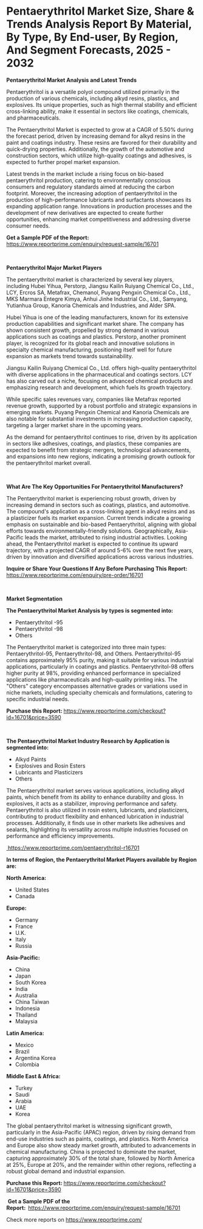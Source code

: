 <p><h1>Pentaerythritol Market Size, Share & Trends Analysis Report By Material, By Type, By End-user, By Region, And Segment Forecasts, 2025 - 2032</h1></p><p><strong>Pentaerythritol Market Analysis and Latest Trends</strong></p>
<p><p>Pentaerythritol is a versatile polyol compound utilized primarily in the production of various chemicals, including alkyd resins, plastics, and explosives. Its unique properties, such as high thermal stability and efficient cross-linking ability, make it essential in sectors like coatings, chemicals, and pharmaceuticals.</p><p>The Pentaerythritol Market is expected to grow at a CAGR of 5.50% during the forecast period, driven by increasing demand for alkyd resins in the paint and coatings industry. These resins are favored for their durability and quick-drying properties. Additionally, the growth of the automotive and construction sectors, which utilize high-quality coatings and adhesives, is expected to further propel market expansion.</p><p>Latest trends in the market include a rising focus on bio-based pentaerythritol production, catering to environmentally conscious consumers and regulatory standards aimed at reducing the carbon footprint. Moreover, the increasing adoption of pentaerythritol in the production of high-performance lubricants and surfactants showcases its expanding application range. Innovations in production processes and the development of new derivatives are expected to create further opportunities, enhancing market competitiveness and addressing diverse consumer needs.</p></p>
<p><strong>Get a Sample PDF of the Report:&nbsp;</strong> <a href="https://www.reportprime.com/enquiry/request-sample/16701?utm_campaign=3198&utm_medium=2&utm_source=Github&utm_content=ia&utm_term=18032025&utm_id=pentaerythritol">https://www.reportprime.com/enquiry/request-sample/16701</a></p>
<p>&nbsp;</p>
<p><strong>Pentaerythritol Major Market Players</strong></p>
<p><p>The pentaerythritol market is characterized by several key players, including Hubei Yihua, Perstorp, Jiangsu Kailin Ruiyang Chemical Co., Ltd., LCY, Ercros SA, Metafrax, Chemanol, Puyang Pengxin Chemical Co., Ltd., MKS Marmara Entegre Kimya, Anhui Jinhe Industrial Co., Ltd., Samyang, Yutianhua Group, Kanoria Chemicals and Industries, and Alder SPA. </p><p>Hubei Yihua is one of the leading manufacturers, known for its extensive production capabilities and significant market share. The company has shown consistent growth, propelled by strong demand in various applications such as coatings and plastics. Perstorp, another prominent player, is recognized for its global reach and innovative solutions in specialty chemical manufacturing, positioning itself well for future expansion as markets trend towards sustainability.</p><p>Jiangsu Kailin Ruiyang Chemical Co., Ltd. offers high-quality pentaerythritol with diverse applications in the pharmaceutical and coatings sectors. LCY has also carved out a niche, focusing on advanced chemical products and emphasizing research and development, which fuels its growth trajectory.</p><p>While specific sales revenues vary, companies like Metafrax reported revenue growth, supported by a robust portfolio and strategic expansions in emerging markets. Puyang Pengxin Chemical and Kanoria Chemicals are also notable for substantial investments in increasing production capacity, targeting a larger market share in the upcoming years.</p><p>As the demand for pentaerythritol continues to rise, driven by its application in sectors like adhesives, coatings, and plastics, these companies are expected to benefit from strategic mergers, technological advancements, and expansions into new regions, indicating a promising growth outlook for the pentaerythritol market overall.</p></p>
<p>&nbsp;</p>
<p><strong>What Are The Key Opportunities For Pentaerythritol Manufacturers?</strong></p>
<p><p>The Pentaerythritol market is experiencing robust growth, driven by increasing demand in sectors such as coatings, plastics, and automotive. The compound's application as a cross-linking agent in alkyd resins and as a plasticizer fuels its market expansion. Current trends indicate a growing emphasis on sustainable and bio-based Pentaerythritol, aligning with global efforts towards environmentally-friendly solutions. Geographically, Asia-Pacific leads the market, attributed to rising industrial activities. Looking ahead, the Pentaerythritol market is expected to continue its upward trajectory, with a projected CAGR of around 5-6% over the next five years, driven by innovation and diversified applications across various industries.</p></p>
<p><strong>Inquire or Share Your Questions If Any Before Purchasing This Report:</strong> <a href="https://www.reportprime.com/enquiry/pre-order/16701?utm_campaign=3198&utm_medium=2&utm_source=Github&utm_content=ia&utm_term=18032025&utm_id=pentaerythritol">https://www.reportprime.com/enquiry/pre-order/16701</a></p>
<p>&nbsp;</p>
<p><strong>Market Segmentation</strong></p>
<p><strong>The Pentaerythritol Market Analysis by types is segmented into:</strong></p>
<p><ul><li>Pentaerythritol -95</li><li>Pentaerythritol -98</li><li>Others</li></ul></p>
<p><p>The Pentaerythritol market is categorized into three main types: Pentaerythritol-95, Pentaerythritol-98, and Others. Pentaerythritol-95 contains approximately 95% purity, making it suitable for various industrial applications, particularly in coatings and plastics. Pentaerythritol-98 offers higher purity at 98%, providing enhanced performance in specialized applications like pharmaceuticals and high-quality printing inks. The "Others" category encompasses alternative grades or variations used in niche markets, including specialty chemicals and formulations, catering to specific industrial needs.</p></p>
<p><strong>Purchase this Report:&nbsp;</strong><a href="https://www.reportprime.com/checkout?id=16701&price=3590&utm_campaign=3198&utm_medium=2&utm_source=Github&utm_content=ia&utm_term=18032025&utm_id=pentaerythritol">https://www.reportprime.com/checkout?id=16701&price=3590</a></p>
<p>&nbsp;</p>
<p><strong>The Pentaerythritol Market Industry Research by Application is segmented into:</strong></p>
<p><ul><li>Alkyd Paints</li><li>Explosives and Rosin Esters</li><li>Lubricants and Plasticizers</li><li>Others</li></ul></p>
<p><p>The Pentaerythritol market serves various applications, including alkyd paints, which benefit from its ability to enhance durability and gloss. In explosives, it acts as a stabilizer, improving performance and safety. Pentaerythritol is also utilized in rosin esters, lubricants, and plasticizers, contributing to product flexibility and enhanced lubrication in industrial processes. Additionally, it finds use in other markets like adhesives and sealants, highlighting its versatility across multiple industries focused on performance and efficiency improvements.</p></p>
<p><a href="https://www.reportprime.com/pentaerythritol-r16701?utm_campaign=3198&utm_medium=2&utm_source=Github&utm_content=ia&utm_term=18032025&utm_id=pentaerythritol">&nbsp;https://www.reportprime.com/pentaerythritol-r16701</a></p>
<p><strong>In terms of Region, the Pentaerythritol Market Players available by Region are:</strong></p>
<p>
    <p> <strong> North America: </strong>
        <ul>
            <li>United States</li>
            <li>Canada</li>
        </ul>
        </p> 
    <p> <strong> Europe: </strong>
        <ul>
            <li>Germany</li>
            <li>France</li>
            <li>U.K.</li>
            <li>Italy</li>
            <li>Russia</li>
        </ul>
        </p> 
    <p> <strong> Asia-Pacific: </strong>
        <ul>
            <li>China</li>
            <li>Japan</li>
            <li>South Korea</li>
            <li>India</li>
            <li>Australia</li>
            <li>China Taiwan</li>
            <li>Indonesia</li>
            <li>Thailand</li>
            <li>Malaysia</li>
        </ul>
        </p> 
    <p> <strong> Latin America: </strong>
        <ul>
            <li>Mexico</li>
            <li>Brazil</li>
            <li>Argentina Korea</li>
            <li>Colombia</li>
        </ul>
        </p> 
    <p> <strong> Middle East & Africa: </strong>
        <ul>
            <li>Turkey</li>
            <li>Saudi</li>
            <li>Arabia</li>
            <li>UAE</li>
            <li>Korea</li>
        </ul>
    </p>
    </p>
<p><p>The global pentaerythritol market is witnessing significant growth, particularly in the Asia-Pacific (APAC) region, driven by rising demand from end-use industries such as paints, coatings, and plastics. North America and Europe also show steady market growth, attributed to advancements in chemical manufacturing. China is projected to dominate the market, capturing approximately 30% of the total share, followed by North America at 25%, Europe at 20%, and the remainder within other regions, reflecting a robust global demand and industrial expansion.</p></p>
<p><strong>Purchase this Report: </strong><a href="https://www.reportprime.com/checkout?id=16701&price=3590&utm_campaign=3198&utm_medium=2&utm_source=Github&utm_content=ia&utm_term=18032025&utm_id=pentaerythritol">https://www.reportprime.com/checkout?id=16701&price=3590</a></p>
<p>&nbsp;<strong>Get a Sample PDF of the Report:&nbsp;&nbsp;</strong><a href="https://www.reportprime.com/enquiry/request-sample/16701?utm_campaign=3198&utm_medium=2&utm_source=Github&utm_content=ia&utm_term=18032025&utm_id=pentaerythritol">https://www.reportprime.com/enquiry/request-sample/16701</a></p>
<p><strong></strong></p>
<p>Check more reports on <a href="https://www.reportprime.com/?utm_campaign=3198&utm_medium=2&utm_source=Github&utm_content=ia&utm_term=18032025&utm_id=pentaerythritol">https://www.reportprime.com/</a></p>